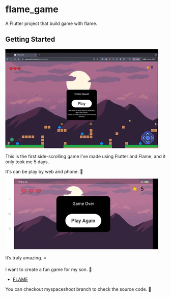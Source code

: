 # flame_game

A Flutter project that build game with flame.

## Getting Started

<img src="./gif/myfirstgame.gif" width="480">

This is the first side-scrolling game I’ve made using Flutter and Flame, and it only took me 5 days. 

It's can be play by web and phone. 📱

<img src="./gif/phoneVersion.gif" width="480">

It’s truly amazing. ⭐

I want to create a fun game for my son. 🧒

- [FLAME](https://docs.flame-engine.org/latest/index.html)

You can checkout myspaceshoot branch to check the source code. 🥦


